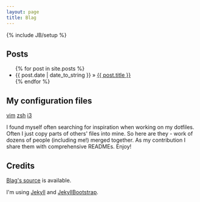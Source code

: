 ```yaml
---
layout: page
title: Blag
---
```

{% include JB/setup %}

## Posts

<ul class="posts">
  {% for post in site.posts %}
    <li><span class="index_post_date">{{ post.date | date_to_string }}</span> &raquo; <a href="{{ BASE_PATH }}{{ post.url }}">{{ post.title }}</a></li>
  {% endfor %}
</ul>

## My configuration files
[vim](https://github.com/ivyl/vim-config)
[zsh](https://github.com/ivyl/zsh-config)
[i3](https://github.com/ivyl/i3-config)

I found myself often searching for inspiration when working on my dotfiles.
Often I just copy parts of others' files into mine. So here are they - work of
dozens of people (including me!) merged together. As my contribution I share
them with comprehensive READMEs. Enjoy!

## Credits
[Blag's source](https://github.com/ivyl/ivyl.github.com) is available.

I'm using [Jekyll](https://github.com/mojombo/jekyll) and [JekyllBootstrap](http://jekyllbootstrap.com/).
